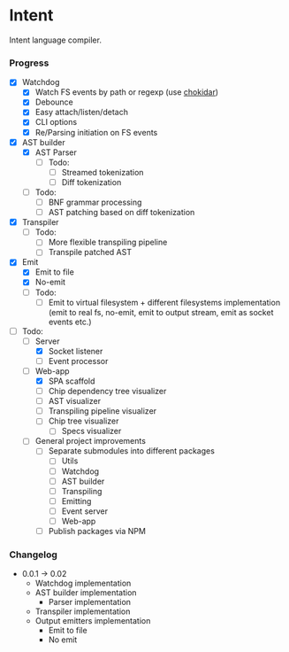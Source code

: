 # Intent

Intent language compiler.

### Progress

  - [x] Watchdog
    - [x] Watch FS events by path or regexp (use [chokidar](https://github.com/paulmillr/chokidar))
    - [x] Debounce
    - [x] Easy attach/listen/detach
    - [x] CLI options
    - [x] Re/Parsing initiation on FS events
  - [x] AST builder
    - [x] AST Parser
      - [ ] Todo:
        - [ ] Streamed tokenization
        - [ ] Diff tokenization
    - [ ] Todo:
      - [ ] BNF grammar processing
      - [ ] AST patching based on diff tokenization
  - [x] Transpiler
    - [ ] Todo:
      - [ ] More flexible transpiling pipeline
      - [ ] Transpile patched AST
  - [x] Emit
    - [x] Emit to file
    - [x] No-emit
    - [ ] Todo:
      - [ ] Emit to virtual filesystem + different filesystems implementation (emit to real fs, no-emit, emit to output stream, emit as socket events etc.)
  - [ ] Todo:
    - [ ] Server
      - [x] Socket listener
      - [ ] Event processor
    - [ ] Web-app
      - [x] SPA scaffold
      - [ ] Chip dependency tree visualizer
      - [ ] AST visualizer
      - [ ] Transpiling pipeline visualizer
      - [ ] Chip tree visualizer
        - [ ] Specs visualizer
    - [ ] General project improvements
      - [ ] Separate submodules into different packages
        - [ ] Utils
        - [ ] Watchdog
        - [ ] AST builder
        - [ ] Transpiling
        - [ ] Emitting
        - [ ] Event server
        - [ ] Web-app
      - [ ] Publish packages via NPM

### Changelog

  - 0.0.1 &rarr; 0.02
    - Watchdog implementation
    - AST builder implementation
      - Parser implementation
    - Transpiler implementation
    - Output emitters implementation
      - Emit to file
      - No emit
    
